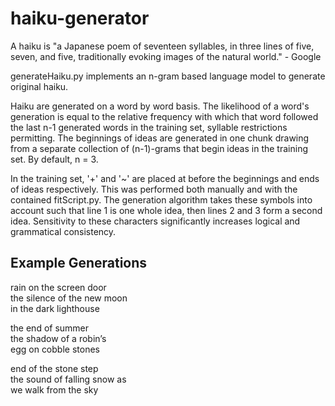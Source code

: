 # haiku-generator

A haiku is "a Japanese poem of seventeen syllables, in three lines of five, seven, and five, traditionally evoking images of the natural world." - Google

generateHaiku.py implements an n-gram based language model to generate original haiku.

Haiku are generated on a word by word basis. The likelihood of a word's generation is equal to the relative frequency with which that word followed the last n-1 generated words in the training set, syllable restrictions permitting. The beginnings of ideas are generated in one chunk drawing from a separate collection of (n-1)-grams that begin ideas in the training set. By default, n = 3.

In the training set, '+' and '~' are placed at before the beginnings and ends of ideas respectively. This was performed both manually and with the contained fitScript.py. The generation algorithm takes these symbols into account such that line 1 is one whole idea, then lines 2 and 3 form a second idea. Sensitivity to these characters significantly increases logical and grammatical consistency.

## Example Generations

rain on the screen door  
the silence of the new moon  
in the dark lighthouse  

the end of summer  
the shadow of a robin’s  
egg on cobble stones  

end of the stone step  
the sound of falling snow as  
we walk from the sky  
